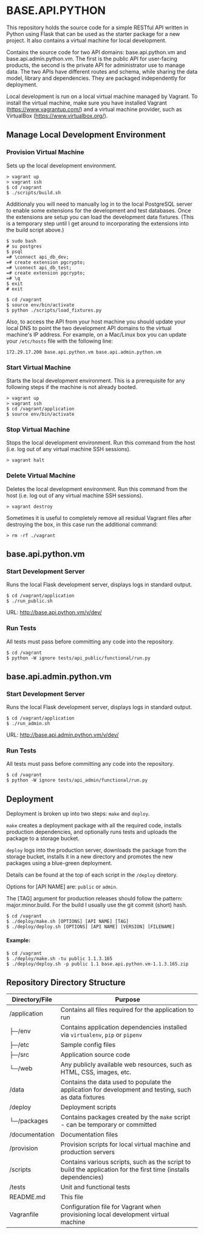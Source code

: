 # BASE.API.PYTHON

This repository holds the source code for a simple RESTful API written in Python using Flask that can be used as the starter package for a new project. It also contains a virtual machine for local development.

Contains the source code for two API domains: base.api.python.vm and base.api.admin.python.vm. The first is the public API for user-facing products, the second is the private API for administrator use to manage data. The two APIs have different routes and schema, while sharing the data model, library and dependencies. They are packaged independently for deployment.

Local development is run on a local virtual machine managed by Vagrant. To install the virtual machine, make sure you have installed Vagrant (https://www.vagrantup.com/) and a virtual machine provider, such as VirtualBox (https://www.virtualbox.org/).

## Manage Local Development Environment

### Provision Virtual Machine

Sets up the local development environment.

```ssh
> vagrant up
> vagrant ssh
$ cd /vagrant
$ ./scripts/build.sh
```

Additionaly you will need to manually log in to the local PostgreSQL server to enable some extensions for the development and test databases. Once the extensions are setup you can load the development data fixtures. (This is a temporary step until I get around to incorporating the extensions into the build script above.)

```ssh
$ sudo bash
# su postgres
$ psql
=# \connect api_db_dev;
=# create extension pgcrypto;
=# \connect api_db_test;
=# create extension pgcrypto;
=# \q
$ exit
# exit

$ cd /vagrant
$ source env/bin/activate
$ python ./scripts/load_fixtures.py
```

Also, to access the API from your host machine you should update your local DNS to point the two development API domains to the virtual machine's IP address. For example, on a Mac/Linux box you can update your `/etc/hosts` file with the following line:

```
172.29.17.200 base.api.python.vm base.api.admin.python.vm
```

### Start Virtual Machine

Starts the local development environment. This is a prerequisite for any following steps if the machine is not already booted.

```ssh
> vagrant up
> vagrant ssh
$ cd /vagrant/application
$ source env/bin/activate
```

### Stop Virtual Machine

Stops the local development environment. Run this command from the host (i.e. log out of any virtual machine SSH sessions).

```ssh
> vagrant halt
```

### Delete Virtual Machine

Deletes the local development environment. Run this command from the host (i.e. log out of any virtual machine SSH sessions).

```ssh
> vagrant destroy
```

Sometimes it is useful to completely remove all residual Vagrant files after destroying the box, in this case run the additional command:

```ssh
> rm -rf ./vagrant
```

## base.api.python.vm

### Start Development Server

Runs the local Flask development server, displays logs in standard output.

```ssh
$ cd /vagrant/application
$ ./run_public.sh
```

URL: http://base.api.python.vm/v/dev/

### Run Tests

All tests must pass before committing any code into the repository.

```ssh
$ cd /vagrant
$ python -W ignore tests/api_public/functional/run.py
```

## base.api.admin.python.vm

### Start Development Server

Runs the local Flask development server, displays logs in standard output.

```ssh
$ cd /vagrant/application
$ ./run_admin.sh
```

URL: http://base.api.admin.python.vm/v/dev/

### Run Tests

All tests must pass before committing any code into the repository.

```ssh
$ cd /vagrant
$ python -W ignore tests/api_admin/functional/run.py
```

## Deployment

Deployment is broken up into two steps: `make` and `deploy`.

`make` creates a deployment package with all the required code, installs production dependencies, and optionally runs tests and uploads the package to a storage bucket.

`deploy` logs into the production server, downloads the package from the storage bucket, installs it in a new directory and promotes the new packages using a blue-green deployment.

Details can be found at the top of each script in the `/deploy` diretory.

Options for [API NAME] are: `public` or `admin`.

The [TAG] argument for production releases should follow the pattern: major.minor.build. For the build I usually use the git commit (short) hash.

```ssh
$ cd /vagrant
$ ./deploy/make.sh [OPTIONS] [API NAME] [TAG]
$ ./deploy/deploy.sh [OPTIONS] [API NAME] [VERSION] [FILENAME]
```

#### Example:

```ssh
$ cd /vagrant
$ ./deploy/make.sh -tu public 1.1.3.165
$ ./deploy/deploy.sh -p public 1.1 base.api.python.vm-1.1.3.165.zip
```

## Repository Directory Structure

| Directory/File     | Purpose       |
| ------------------ | ------------- |
| /application       | Contains all files required for the application to run |
| ├─/env             | Contains application dependencies installed via `virtualenv`, `pip` or `pipenv` |
| ├─/etc             | Sample config files |
| ├─/src             | Application source code |
| └─/web             | Any publicly available web resources, such as HTML, CSS, images, etc. |
| /data              | Contains the data used to populate the application for development and testing, such as data fixtures |
| /deploy            | Deployment scripts |
| └─/packages        | Contains packages created by the `make` script - can be temporary or committed |
| /documentation     | Documentation files |
| /provision         | Provision scripts for local virtual machine and production servers |
| /scripts           | Contains various scripts, such as the script to build the application for the first time (installs dependencies) |
| /tests             | Unit and functional tests |
| README.md          | This file |
| Vagranfile         | Configuration file for Vagrant when provisioning local development virtual machine |

